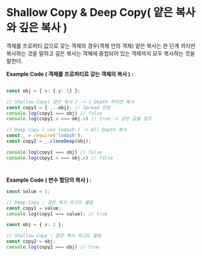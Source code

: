 # Shallow Copy & Deep Copy( 얕은 복사와 깊은 복사 ) #

객체를 프로퍼티 값으로 갖는 객체의 경우(객체 안의 객체) 얕은 복사는 한 단계 까지만 복사하는 것을 말하고 깊은 복사는 객체에 중첩되어 있는 객체까지 모두 복사하는 것을 말한다.

**Example Code ( 객체를 프로퍼티로 갖는 객체의 복사 ) :**

``` javascript

const obj = { x: { y: 1} };

// Shallow Copy( 얕은 복사 ) -> 1 Depth 까지만 복사
const copy1 = { ...obj}; // Spread 문법
console.log(copy1 === obj) // false
console.log(copy1.x === obj.x) // true -> 같은 값을 참조

// Deep Copy ( use lodash ) -> All Depth 복사
const _ = require('lodash');
const copy2 = _.cloneDeep(obj);

console.log(copy1 === obj) // false
console.log(copy1.x === obj.x) // false

```

#

**Example Code ( 변수 할당의 복사 ) :**

``` javascript
const value = 1;

// Deep Copy : 깊은 복사 라고도 불림
const copy1 = value;
console.log(copy1 === value); // true

const obj = { x: 1 };

// Shallow Copy : 얕은 복사 라고도 불림
const copy2 = obj;
console.log(copy2 === obj) // true
```






